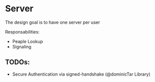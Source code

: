 # Server

The design goal is to have one server per user

Responsabilities:

- Peaple Lookup
- Signaling

## TODOs:

- Secure Authentication via signed-handshake (@dominicTar Library)
